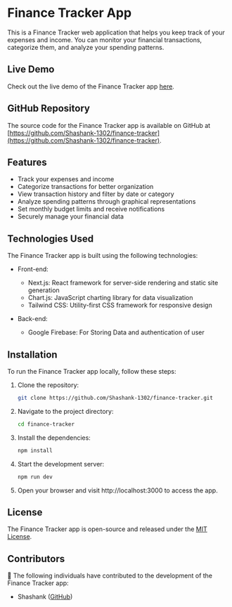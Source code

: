 # Finance Tracker App

This is a Finance Tracker web application that helps you keep track of your expenses and income. You can monitor your financial transactions, categorize them, and analyze your spending patterns.

## Live Demo

Check out the live demo of the Finance Tracker app [here](https://finance-tracker-ten-chi.vercel.app/).

## GitHub Repository

The source code for the Finance Tracker app is available on GitHub at [https://github.com/Shashank-1302/finance-tracker](https://github.com/Shashank-1302/finance-tracker).

## Features

- Track your expenses and income
- Categorize transactions for better organization
- View transaction history and filter by date or category
- Analyze spending patterns through graphical representations
- Set monthly budget limits and receive notifications
- Securely manage your financial data

## Technologies Used

The Finance Tracker app is built using the following technologies:

- Front-end:
  - Next.js: React framework for server-side rendering and static site generation
  - Chart.js: JavaScript charting library for data visualization
  - Tailwind CSS: Utility-first CSS framework for responsive design

- Back-end:
  - Google Firebase: For Storing Data and authentication of user

## Installation

To run the Finance Tracker app locally, follow these steps:

1. Clone the repository:

   ```bash
   git clone https://github.com/Shashank-1302/finance-tracker.git
2. Navigate to the project directory:
    ```bash
    cd finance-tracker
3. Install the dependencies:
   ```bash
   npm install
4. Start the development server:
    ```bash
    npm run dev
5. Open your browser and visit http://localhost:3000 to access the app.


## License
The Finance Tracker app is open-source and released under the [MIT License](LICENSE).

## Contributors
👥 The following individuals have contributed to the development of the Finance Tracker app:

- Shashank ([GitHub](https://github.com/Shashank-1302))




